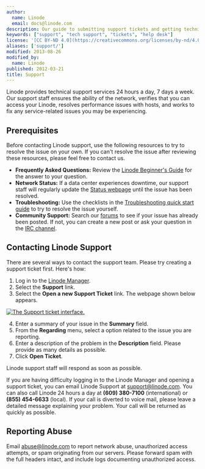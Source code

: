 ```yaml
---
author:
  name: Linode
  email: docs@linode.com
description: Our guide to submitting support tickets and getting technical support.
keywords: ["support", "tech support", "tickets", "help desk"]
license: '[CC BY-ND 4.0](https://creativecommons.org/licenses/by-nd/4.0)'
aliases: ['support/']
modified: 2013-08-26
modified_by:
  name: Linode
published: 2012-03-21
title: Support
---
```


Linode provides technical support services 24 hours a day, 7 days a week. Our support staff ensures the ability of the network, verifies that you can access your Linode, resolves performance issues with hosts, and works to fix any service-related issues you may be experiencing.

## Prerequisites

Before contacting Linode support, use the following resources to try to resolve the issue on your own. If you can't resolve the issue after reviewing these resources, please feel free to contact us.

-   **Frequently Asked Questions:** Review the [Linode Beginner's Guide](http://www.linode.com/docs/platform/linode-beginners-guide) for the answer to your question.
-   **Network Status:** If a data center experiences downtime, our support staff will regularly update the [Status webpage](http://status.linode.com/) until the issue has been resolved.
-   **Troubleshooting:** Use the checklists in the [Troubleshooting quick start guide](/docs/quick-start-troubleshooting) to try to resolve the issue yourself.
-   **Community Support:** Search our [forums](https://forum.linode.com/) to see if your issue has already been posted. If not, you can create a new post or ask your question in the [IRC channel](https://www.linode.com/chat/).

## Contacting Linode Support

There are several ways to contact the support team. Please try creating a support ticket first. Here's how:

1.  Log in to the [Linode Manager](https://manager.linode.com).
2.  Select the **Support** link.
3.  Select the **Open a new Support Ticket** link. The webpage shown below appears.

[![The Support ticket interface.](/docs/assets/935-support1-small.png)](/docs/assets/936-support1.png)

4.  Enter a summary of your issue in the **Summary** field.
5.  From the **Regarding** menu, select a option related to the issue you are reporting.
6.  Enter a description of the problem in the **Description** field. Please provide as many details as possible.
7.  Click **Open Ticket**.

Linode support staff will respond as soon as possible.

If you are having difficulty logging in to the Linode Manager and opening a support ticket, you can email Linode Support at <support@linode.com>. You can also call Linode 24 hours a day at **(609) 380-7100** (international) or **(855) 454-6633** (local). If your call is diverted to voice mail, please leave a detailed message explaining your problem. Your call will be returned as quickly as possible.

## Reporting Abuse

Email <abuse@linode.com> to report network abuse, unauthorized access attempts, or spam originating from our servers. Please forward spam with the full headers intact, and include logs documenting unauthorized access.
